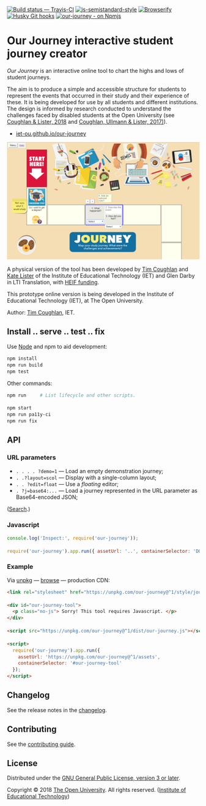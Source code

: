 
[![Build status — Travis-CI][travis-icon]][travis]
[![js-semistandard-style][semi-icon]][semi]
[![Browserify][br-icon]][browserify]
[![Husky Git hooks][hook-icon]][hook]
[![our-journey - on Npmjs][npm-icon]][npm]

# Our Journey interactive student journey creator

_Our Journey_ is an interactive online tool to chart the highs and lows of student journeys.

The aim is to produce a simple and accessible structure for students to represent
the events that occurred in their study and their experience of these.
It is being developed for use by all students and different institutions.
The design is informed by research conducted to understand the challenges faced
by disabled students at the Open University (see [Coughlan & Lister, 2018][ORO]
and [Coughlan, Ullmann & Lister, 2017)][ORO2]).

 * [iet-ou.github.io/our-journey][web]

![Screenshot 1 - the editor.][img-rel]

A physical version of the tool has been developed by [Tim Coughlan][tim] and
[Kate Lister][kate] of the Institute of Educational Technology (IET)
and Glen Darby in LTI Translation, with [HEIF funding][heif].

This prototype online version is being developed in the
Institute of Educational Technology (IET), at The Open University.

Author: [Tim Coughlan][tim], IET.

## Install .. serve .. test .. fix

Use [Node][] and npm to aid development:

```sh
npm install
npm run build
npm test
```

Other commands:

```sh
npm run     # List lifecycle and other scripts.

npm start
npm run pa11y-ci
npm run fix
```

## API

### URL parameters

 * `. . . . ?demo=1` — Load an empty demonstration journey;
 * `. .?layout=scol` — Display with a single-column layout;
 * `. . ?edit=float` — Use a _floating_ editor;
 * `. ?j=base64:...` — Load a journey represented in the URL parameter as Base64-encoded JSON;

([Search][q-location].)

### Javascript

```js
console.log('Inspect:', require('our-journey'));

require('our-journey').app.run({ assetUrl: '..', containerSelector: 'DOM selector' });
```

### Example

Via [unpkg][] — [browse][] — production CDN:

```html
<link rel="stylesheet" href="https://unpkg.com/our-journey@^1/style/journeystyle.css" />

<div id="our-journey-tool">
  <p class="no-js"> Sorry! This tool requires Javascript. </p>
</div>

<script src="https://unpkg.com/our-journey@^1/dist/our-journey.js"></script>

<script>
  require('our-journey').app.run({
    assetUrl: 'https://unpkg.com/our-journey@^1/assets',
    containerSelector: '#our-journey-tool'
  });
</script>
```

## Changelog

See the release notes in the [changelog][].

## Contributing

See the [contributing guide][contrib].

## License

Distributed under the [GNU General Public License, version 3 or later][gpl].

Copyright © 2018 [The Open University][ou]. All rights reserved. ([Institute of Educational Technology][iet])

[gpl]: https://github.com/IET-OU/our-journey/blob/master/LICENSE.txt
  "GNU General Public License, version 3 or later [GPL-3.0+]"
[gpl-orig]: https://gnu.org/licenses/gpl-3.0.txt

[iet]: https://iet.open.ac.uk/
[ou]: http://www.open.ac.uk/
[web]: https://iet-ou.github.io/our-journey/
[gh]: https://github.com/IET-OU/learningdesign
[tim]: https://iet.open.ac.uk/profiles/tim.coughlan
[kate]: http://www.open.ac.uk/people/kml322 "Kate Lister"
[node]: https://nodejs.org/en/
[Help: Relative Image URL]: https://github.com/mark-anders/relative-image-url
[img]: https://github.com/nfreear/our-journey/blob/nfreear/demo-fill/assets/screenshot-1.png?raw=true
[img-rel]: assets/screenshot-1.png "'Our Journeys' screenshot 1 - the editor."
[oro]: https://oro.open.ac.uk/54760/
  "The accessibility of administrative processes: Assessing the impacts on students in higher education. Tim Coughlan, Kate Lister, 2018"
[oro2]: https://oro.open.ac.uk/48991/
  "Understanding Accessibility as a Process through the Analysis of Feedback from Disabled Students. Tim Coughlan, Thomas Daniel Ullmann, & Kate Lister, 2017."
[heif]: https://re.ukri.org/knowledge-exchange/the-higher-education-innovation-fund-heif/
  "The Higher Education Innovation Fund (HEIF)"
[unpkg]: https://unpkg.com/ "unpkg is a fast content delivery network (CDN) for everything on npm"
[browse]: https://unpkg.com/our-journey@^1/src/ "Browse the most recent version on Unpkg.com"
[semi]: https://github.com/Flet/semistandard "Javascript coding style — semistandard"
[semi-icon]: https://nick.freear.org.uk/badge/semi.svg
[sem-i0]: https://img.shields.io/badge/code_style-semistandard-brightgreen.svg
[browserify]: http://browserify.org/ "Built with Browserify"
[br-icon]: https://nick.freear.org.uk/badge/browserify.svg
[hook]: https://npmjs.com/package/husky "Git hooks made easy 🐶"
[hook-icon]: https://img.shields.io/badge/git--hook-husky-ff69b4.svg
[q-location]: https://github.com/IET-OU/our-journey/search?q=location&type=Code "GitHub search: 'location'"
[npm]: https://npmjs.com/package/our-journey
[npm-icon]: https://badge.fury.io/js/our-journey.svg
[travis]: https://travis-ci.org/IET-OU/our-journey "Build status – Travis-CI (NPM)"
[travis-icon]: https://api.travis-ci.org/IET-OU/our-journey.svg

[changelog]: docs/CHANGELOG.md
[contrib]: docs/CONTRIBUTING.md
[contrib-x]: https://github.com/IET-OU/our-journey/blob/master/docs/CONTRIBUTING.md

[End]: //.
